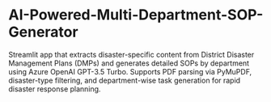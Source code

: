 # AI-Powered-Multi-Department-SOP-Generator
Streamlit app that extracts disaster-specific content from District Disaster Management Plans (DMPs) and generates detailed SOPs by department using Azure OpenAI GPT-3.5 Turbo. Supports PDF parsing via PyMuPDF, disaster-type filtering, and department-wise task generation for rapid disaster response planning.
